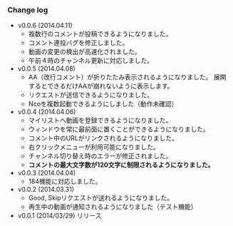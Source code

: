 ### Change log
- v0.0.6 (2014.04.11)
    - 複数行のコメントが投稿できるようになりました。
    - コメント連投バグを修正しました。
    - 動画の変更の検出が高速化されました。
    - 午前４時のチャンネル更新に対応しました。
- v0.0.5 (2014.04.08)
    - AA（改行コメント）が折りたたみ表示されるようになりました。
        展開するとできるだけAAが崩れないように表示します。
    - リクエストが送信できるようになりました。
    - Ncoを複数起動できるようにしました（動作未確認）
- v0.0.4 (2014.04.06)
    - マイリストへ動画を登録できるようになりました。
    - ウィンドウを常に最前面に置くことができるようになりました。
    - コメント中のURLがリンクされるようになりました。
    - 右クリックメニューが利用可能になりました。
    - チャンネル切り替え時のエラーが修正されました。
    - **コメントの最大文字数が120文字に制限されるようになりました。**
- v0.0.3 (2014.04.04)
    - 184機能に対応しました。
- v0.0.2 (2014.03.31)  
    - Good, Skipリクエストが送れるようになりました。  
    - 再生中の動画が通知されるようになりました（テスト機能）
- v0.0.1 (2014/03/29) リリース
